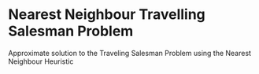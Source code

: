 # Nearest Neighbour Travelling Salesman Problem

Approximate solution to the Traveling Salesman Problem using the Nearest Neighbour Heuristic

